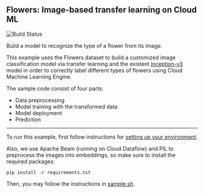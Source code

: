 Flowers: Image-based transfer learning on Cloud ML
--------------------------------------------------

![Build Status](https://storage.googleapis.com/cloudml-samples-test-public/badges/flowers.png)

Build a model to recognize the type of a flower from its image.

This example uses the Flowers dataset to build a customized image classification model via transfer learning and the existent [Inception-v3](https://www.tensorflow.org/tutorials/images/image_recognition) model in order to correctly label different types of flowers using Cloud Machine Learning Engine.

The sample code consist of four parts: 

 - Data preprocessing
 - Model training with the transformed data
 - Model deployment
 - Prediction

- - -

To run this example, first follow instructions for [setting up your environment](https://cloud.google.com/ml/docs/how-tos/getting-set-up).

Also, we use Apache Beam (running on Cloud Dataflow) and PIL to preprocess the images into embeddings, so make sure to install the required packages:
```
pip install -r requirements.txt
```
Then, you may follow the instructions in [sample.sh](https://github.com/GoogleCloudPlatform/cloudml-samples/blob/master/flowers/sample.sh).
